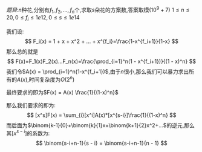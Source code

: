 $题目:$$n$种花,分别有$f_1,f_2,...,f_n$个,求取$s$朵花的方案数,答案取模$(10^9+7)$
$1 \leq n\leq 20,0 \leq f_i \leq 1e12,0 \leq s \leq 1e14$

我们设:
$$
F_i(x) = 1 + x + x^2 + ... + x^{f_i}=\frac{1-x^{f_i+1}}{1-x}
$$
那么总的就是
$$
F(x)=F_1(x)F_2(x)...F_n(x)=\frac{\prod_{i=1}^n(1 - x^{f_i+1})}{(1 - x)^n}
$$
我们令$A(x) = \prod_{i=1}^n(1-x^{f_i+1})$,由于$n$很小,那么我们可以暴力求出所有的$A(x)$,时间复杂度为$O(2^n)$

最终要求的即为$F(x) = A(x) \frac{1}{(1-x)^n}$

那么我们要求的即为:
$$
[x^s]F(x) = \sum_{i}[x^i]A(x)*[x^{s-i}]\frac{1}{(1-x)^n}
$$
而后面为$\binom{k-1}{0}+\binom{k}{1}x+\binom{k+1}{2}x^2+...$的逆元,那么其$[x^{s-i}]$的系数为:
$$
\binom{s-i+n-1}{s - i} = \binom{s-i+n-1}{n - 1}
$$
